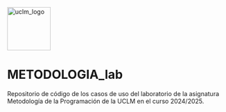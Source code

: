 <img src="https://upload.wikimedia.org/wikipedia/commons/thumb/f/f1/LogoUCLM.jpg/270px-LogoUCLM.jpg" alt="uclm_logo" witdh=25 height=100>
<h1>METODOLOGIA_lab</h1>
<p>Repositorio de código de los casos de uso del laboratorio de la asignatura Metodología de la Programación de la UCLM en el curso 2024/2025.</p>
